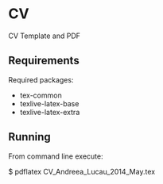 # CV
CV Template and PDF


## Requirements

Required packages:

*   tex-common
*   texlive-latex-base
*   texlive-latex-extra


## Running

From command line execute:

$  pdflatex CV_Andreea_Lucau_2014_May.tex
